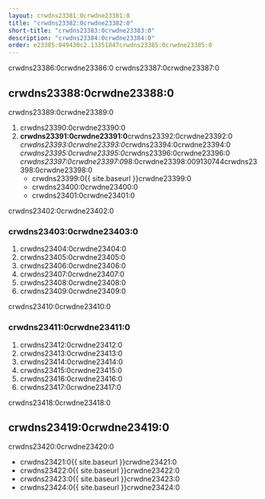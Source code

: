 ```yaml
---
layout: crwdns23381:0crwdne23381:0
title: "crwdns23382:0crwdne23382:0"
short-title: "crwdns23383:0crwdne23383:0"
description: "crwdns23384:0crwdne23384:0"
order: e23385:049430c2.13351847crwdns23385:0crwdne23385:0
---
```

crwdns23386:0crwdne23386:0 crwdns23387:0crwdne23387:0

## crwdns23388:0crwdne23388:0

crwdns23389:0crwdne23389:0

1. crwdns23390:0crwdne23390:0
2. **crwdns23391:0crwdne23391:0**crwdns23392:0crwdne23392:0 *crwdns23393:0crwdne23393:0*crwdns23394:0crwdne23394:0 *crwdns23395:0crwdne23395:0*crwdns23396:0crwdne23396:0 *crwdns23397:0crwdne23397:0*98:0crwdne23398:009130744crwdns23398:0crwdne23398:0 
    - crwdns23399:0{{ site.baseurl }}crwdne23399:0
    - crwdns23400:0crwdne23400:0
    - crwdns23401:0crwdne23401:0

crwdns23402:0crwdne23402:0

### crwdns23403:0crwdne23403:0

1. crwdns23404:0crwdne23404:0
2. crwdns23405:0crwdne23405:0
3. crwdns23406:0crwdne23406:0
4. crwdns23407:0crwdne23407:0
5. crwdns23408:0crwdne23408:0
6. crwdns23409:0crwdne23409:0

crwdns23410:0crwdne23410:0

### crwdns23411:0crwdne23411:0

1. crwdns23412:0crwdne23412:0
2. crwdns23413:0crwdne23413:0
3. crwdns23414:0crwdne23414:0
4. crwdns23415:0crwdne23415:0
5. crwdns23416:0crwdne23416:0
6. crwdns23417:0crwdne23417:0

crwdns23418:0crwdne23418:0

## crwdns23419:0crwdne23419:0

crwdns23420:0crwdne23420:0

- crwdns23421:0{{ site.baseurl }}crwdne23421:0
- crwdns23422:0{{ site.baseurl }}crwdne23422:0
- crwdns23423:0{{ site.baseurl }}crwdne23423:0
- crwdns23424:0{{ site.baseurl }}crwdne23424:0